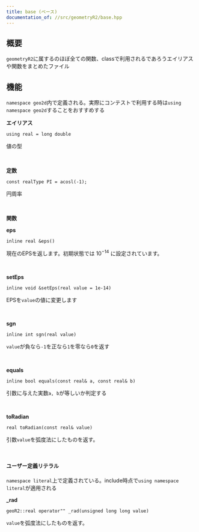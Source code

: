 ```yaml
---
title: base (ベース)
documentation_of: //src/geometryR2/base.hpp
---
```


## 概要

`geometryR2`に属するのほぼ全ての関数、classで利用されるであろうエイリアスや関数をまとめたファイル


## 機能

`namespace geo2d`内で定義される。実際にコンテストで利用する時は`using namespace geo2d`することをおすすめする

**エイリアス**
```
using real = long double
```

値の型

<br />

**定数**
```
const realType PI = acosl(-1);
```
円周率

<br />

**関数**

**eps**
```
inline real &eps()
```
現在のEPSを返します。初期状態では $10^{-14}$ に設定されています。

<br />

**setEps**
```
inline void &setEps(real value = 1e-14)
```
EPSを`value`の値に変更します

<br />

**sgn**
```
inline int sgn(real value)
```
`value`が負なら`-1`を正なら`1`を零なら`0`を返す

<br />

**equals**
```
inline bool equals(const real& a, const real& b)
```

引数に与えた実数`a, b`が等しいか判定する

<br />

**toRadian**
```
real toRadian(const real& value)
```
引数`value`を弧度法にしたものを返す。

<br />

#### ユーザー定義リテラル

`namespace literal`上で定義されている。include時点で`using namespace literal`が適用される

**_rad**
```
geoR2::real operator"" _rad(unsigned long long value)
```

`value`を弧度法にしたものを返す。
